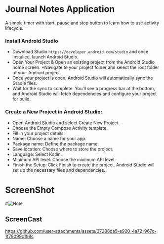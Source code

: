 # Journal Notes Application
A simple timer with start, pause and stop button to learn how to use activity lifecycle.

### Install Android Studio
* Download Studio `https://developer.android.com/studio` and once installed, launch Android Studio.
* Open Your Project & Open an existing project from the Android Studio home screen.
*Navigate to your project folder and select the root folder of your Android project.
* Once your project is open, Android Studio will automatically sync the Gradle files.
* Wait for the sync to complete. You’ll see a progress bar at the bottom, and Android Studio will fetch dependencies and configure your project for build.
  
### Create a New Project in Android Studio:
* Open Android Studio and select Create New Project.
* Choose the Empty Compose Activity template.
* Fill in your project details:
* Name: Choose a name for your app.
* Package name: Define the package name.
* Save location: Choose where to store the project.
* Language: Select Kotlin.
* Minimum API level: Choose the minimum API level.
* Finish the Setup:
Click Finish to create the project. Android Studio will set up the necessary files and dependencies.

# ScreenShot
#![Note](https://github.com/user-attachments/assets/c734e3fa-2929-4c7b-9719-b2f564ffc946)


## ScreenCast
https://github.com/user-attachments/assets/37288da5-e920-4a72-967c-1f78099c198c










